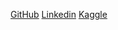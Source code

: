 [GitHub](https://github.com/GhoshArijita)
[Linkedin](https://www.linkedin.com/in/ghosharijita/)
[Kaggle](https://www.kaggle.com/aghosh2/account?isEditing=False)
